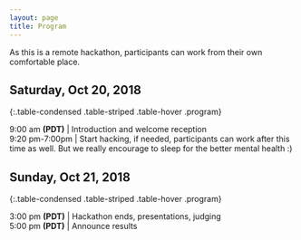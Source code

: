 ```yaml
---
layout: page
title: Program
---
```


As this is a remote hackathon, participants can work from their own comfortable place.  

## Saturday, Oct 20, 2018

{:.table-condensed .table-striped .table-hover .program}

9:00 am **(PDT)**  | Introduction and welcome reception  
9:20 pm-7:00pm | Start hacking, if needed, participants can work after this time as well. But we really encourage to sleep for the better mental health :)    

## Sunday, Oct 21, 2018

{:.table-condensed .table-striped .table-hover .program}

3:00 pm **(PDT)** | Hackathon ends, presentations, judging  
5:00 pm **(PDT)** | Announce results   
